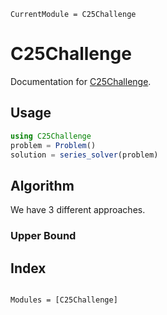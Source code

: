 ```@meta
CurrentModule = C25Challenge
```

# C25Challenge

Documentation for [C25Challenge](https://github.com/willseiple/C25Challenge.jl).



## Usage

```julia
using C25Challenge
problem = Problem()
solution = series_solver(problem)
```

## Algorithm


We have 3 different approaches.

### Upper Bound 



## Index

```@index
```

```@autodocs
Modules = [C25Challenge]
```